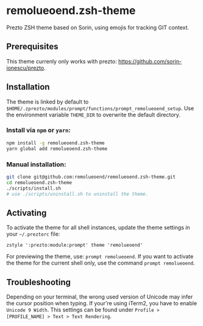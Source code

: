 # remolueoend.zsh-theme
Prezto ZSH theme based on Sorin, using emojis for tracking GIT context.

## Prerequisites
This theme currenly only works with prezto: https://github.com/sorin-ionescu/prezto.

## Installation

The theme is linked by default to `$HOME/.zprezto/modules/prompt/functions/prompt_remolueoend_setup`.
Use the environment variable `THEME_DIR` to overwrite the default directory.

### Install via `npm` or `yarn`:
```sh
npm install -g remolueoend.zsh-theme
yarn global add remolueoend.zsh-theme
```

### Manual installation:
```sh
git clone git@github.com:remolueoend/remolueoend.zsh-theme.git
cd remolueoend.zsh-theme
./scripts/install.sh
# use ./scripts/uninstall.sh to uninstall the theme.
```

## Activating
To activate the theme for all shell instances, update the theme settings in your `~/.preztorc` file:
```
zstyle ':prezto:module:prompt' theme 'remolueoend'
```

For previewing the theme, use: `prompt remolueoend`.
If you want to activate the theme for the current shell only, use the command `prompt remolueoend`.

## Troubleshooting
Depending on your terminal, the wrong used version of Unicode may infer the cursor position when typing. If your're using iTerm2, you have to enable `Unicode 9 Width`. This settings can be found under `Profile > [PROFILE_NAME] > Text > Text Rendering`.
